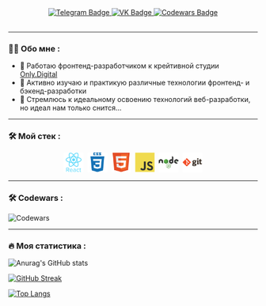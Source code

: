 <div id="header" align="center">
  <div id="badges">
  <a href="https://t.me/anatoliychudnov">
    <img src="https://img.shields.io/badge/Telegram-blue?style=flat&logo=telegram&logoColor=white" alt="Telegram Badge"/>
  </a>
  <a href="https://m.vk.com/anatoliychudnov">
    <img src="https://img.shields.io/badge/VK-blue?style=flat&logo=VK&logoColor=white" alt="VK Badge"/>
  </a>
   <a href="https://www.codewars.com/users/12-web">
    <img src="https://img.shields.io/badge/Codewars-black?style=flat&logo=Codewars&logoColor=white" alt="Codewars Badge"/>
  </a>
    
</div>
  <img src="https://komarev.com/ghpvc/?username=12-web&style=flat-square&color=blue" alt=""/>
</div>

---

### :man_technologist: Обо мне :

- 🔭 Работаю фронтенд-разработчиком к крейтивной студии [Only.Digital](https://only.digital/)
- 🌱 Активно изучаю и практикую различные технологии фронтенд- и бэкенд-разработки
- 🤔 Стремлюсь к идеальному освоению технологий веб-разработки, но идеал нам только снится...

---

### :hammer_and_wrench: Мой стек :
<div align="center">
  <img src="https://github.com/devicons/devicon/blob/master/icons/react/react-original-wordmark.svg" title="React" alt="React" width="40" height="40"/>&nbsp;
  <img src="https://github.com/devicons/devicon/blob/master/icons/css3/css3-plain-wordmark.svg"  title="CSS3" alt="CSS" width="40" height="40"/>&nbsp;
  <img src="https://github.com/devicons/devicon/blob/master/icons/html5/html5-original.svg" title="HTML5" alt="HTML" width="40" height="40"/>&nbsp;
  <img src="https://github.com/devicons/devicon/blob/master/icons/javascript/javascript-original.svg" title="JavaScript" alt="JavaScript" width="40" height="40"/>&nbsp;
  <img src="https://github.com/devicons/devicon/blob/master/icons/nodejs/nodejs-original-wordmark.svg" title="NodeJS" alt="NodeJS" width="40" height="40"/>&nbsp;
  <img src="https://github.com/devicons/devicon/blob/master/icons/git/git-original-wordmark.svg" title="Git" **alt="Git" width="40" height="40"/>
</div>

---

### :hammer_and_wrench: Codewars :

![Codewars](https://github.r2v.ch/codewars?user=AnatoliyChudnov)

---

### :fire: Моя статистика :

  ![Anurag's GitHub stats](https://github-readme-stats.vercel.app/api?username=12-web&show_icons=true&theme=buefy)
  
  [![GitHub Streak](http://github-readme-streak-stats.herokuapp.com?user=12-web&light=dark&background=ffffff)](https://git.io/streak-stats)

  [![Top Langs](https://github-readme-stats.vercel.app/api/top-langs/?username=12-web&layout=compact&theme=vision-friendly-light)](https://github.com/anuraghazra/github-readme-stats)



